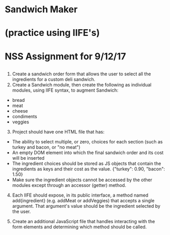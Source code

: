 # Sandwich Maker 
# (practice using IIFE's)
##
# NSS Assignment for 9/12/17

##

1. Create a sandwich order form that allows the user to select all the ingredients for a custom deli sandwich. 
2. Create a Sandwich module, then create the following as individual modules, using IIFE syntax, to augment Sandwich:

* bread
* meat
* cheese
* condiments
* veggies

3. Project should have one HTML file that has:
* The ability to select multiple, or zero, choices for each section (such as turkey and bacon, or "no meat")
* An empty DOM element into which the final sandwich order and its cost will be inserted
* The ingredient choices should be stored as JS objects that contain the ingredients as keys and their cost as the value. {"turkey": 0.90, "bacon": 1.50}
* Make sure the ingredient objects cannot be accessed by the other modules except through an accessor (getter) method.

4. Each IIFE should expose, in its public interface, a method named add{ingredient} (e.g. addMeat or addVeggies) that accepts a single argument. That argument's value should be the ingredient selected by the user.

5. Create an additional JavaScript file that handles interacting with the form elements and determining which method should be called.

##